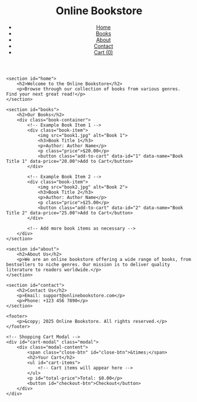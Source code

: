 <!DOCTYPE html>
<html lang="en">
<head>
    <meta charset="UTF-8">
    <meta name="viewport" content="width=device-width, initial-scale=1.0">
    <title>Online Bookstore</title>
    <link rel="stylesheet" href="styles.css">
    <script defer src="script.js"></script>
</head>
<body>
    <header>
        <div class="logo">
            <h1>Online Bookstore</h1>
        </div>
        <nav>
            <ul>
                <li><a href="#home">Home</a></li>
                <li><a href="#books">Books</a></li>
                <li><a href="#about">About</a></li>
                <li><a href="#contact">Contact</a></li>
                <li><a href="#cart" id="cart-link">Cart (0)</a></li>
            </ul>
        </nav>
    </header>

    <section id="home">
        <h2>Welcome to the Online Bookstore</h2>
        <p>Browse through our collection of books from various genres. Find your next great read!</p>
    </section>

    <section id="books">
        <h2>Our Books</h2>
        <div class="book-container">
            <!-- Example Book Item 1 -->
            <div class="book-item">
                <img src="book1.jpg" alt="Book 1">
                <h3>Book Title 1</h3>
                <p>Author: Author Name</p>
                <p class="price">$20.00</p>
                <button class="add-to-cart" data-id="1" data-name="Book Title 1" data-price="20.00">Add to Cart</button>
            </div>

            <!-- Example Book Item 2 -->
            <div class="book-item">
                <img src="book2.jpg" alt="Book 2">
                <h3>Book Title 2</h3>
                <p>Author: Author Name</p>
                <p class="price">$25.00</p>
                <button class="add-to-cart" data-id="2" data-name="Book Title 2" data-price="25.00">Add to Cart</button>
            </div>

            <!-- Add more book items as necessary -->
        </div>
    </section>

    <section id="about">
        <h2>About Us</h2>
        <p>We are an online bookstore offering a wide range of books, from bestsellers to niche genres. Our mission is to deliver quality literature to readers worldwide.</p>
    </section>

    <section id="contact">
        <h2>Contact Us</h2>
        <p>Email: support@onlinebookstore.com</p>
        <p>Phone: +123 456 7890</p>
    </section>

    <footer>
        <p>&copy; 2025 Online Bookstore. All rights reserved.</p>
    </footer>

    <!-- Shopping Cart Modal -->
    <div id="cart-modal" class="modal">
        <div class="modal-content">
            <span class="close-btn" id="close-btn">&times;</span>
            <h2>Your Cart</h2>
            <ul id="cart-items">
                <!-- Cart items will appear here -->
            </ul>
            <p id="total-price">Total: $0.00</p>
            <button id="checkout-btn">Checkout</button>
        </div>
    </div>
</body>
</html>
